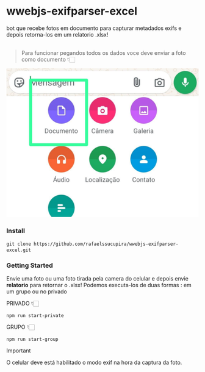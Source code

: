 # wwebjs-exifparser-excel
bot que recebe fotos em documento para capturar metadados exifs e depois retorna-los em um relatorio .xlsx!<br/><br/>
> Para funcionar pegandos todos os dados voce deve enviar a foto como documento 👇🏻<br/>

![Anexando via documento](./exif.jpg)
<br/>

### Install
```
git clone https://github.com/rafaelssucupira/wwebjs-exifparser-excel.git
```

### Getting Started
Envie uma foto ou uma foto tirada pela camera do celular e depois envie **relatorio** para retornar o .xlsx!
Podemos executa-los de duas formas : em um grupo ou no privado

PRIVADO 👇🏻
```
npm run start-private
```
GRUPO 👇🏻
```
npm run start-group
```


> [!IMPORTANT]
> O celular deve está habilitado o modo exif na hora da captura da foto.


